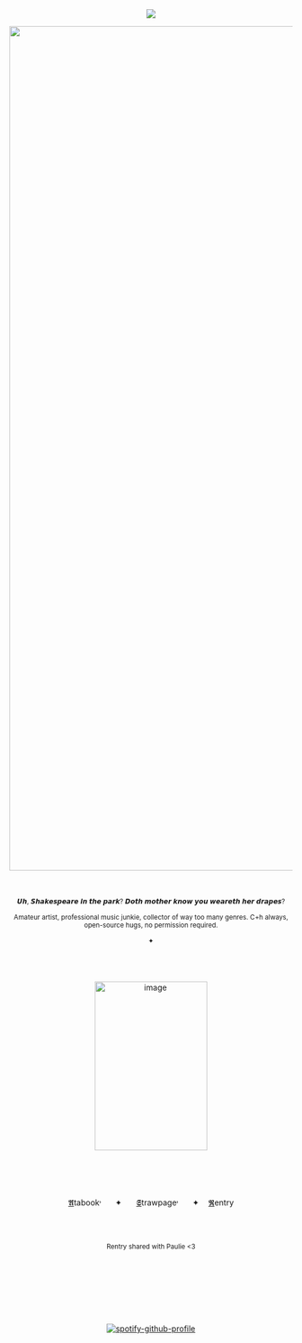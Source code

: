 <div align="center">
<br />
<br />
  
![](https://komarev.com/ghpvc/?username=Bigguykoi&color=ca1154&label=Folks&style=plastic)
<br />




<img width="2500" height="1500" alt="image" src="https://github.com/user-attachments/assets/c14a6ab6-8ce0-4d00-9aeb-8b78461e7129" />




<br />
<br />
<br />

<p align="center"> <sub> 𝙐𝙝, 𝙎𝙝𝙖𝙠𝙚𝙨𝙥𝙚𝙖𝙧𝙚 𝙞𝙣 𝙩𝙝𝙚 𝙥𝙖𝙧𝙠? 𝘿𝙤𝙩𝙝 𝙢𝙤𝙩𝙝𝙚𝙧 𝙠𝙣𝙤𝙬 𝙮𝙤𝙪 𝙬𝙚𝙖𝙧𝙚𝙩𝙝 𝙝𝙚𝙧 𝙙𝙧𝙖𝙥𝙚𝙨? </sub>


 <sub> Amateur artist, professional music junkie, collector of way too many genres. C+h always, open-source hugs, no permission required.</sub> </p>
<sub> ✦ </sub>


<br />
<br />
<br />
<img width="200" height="300" alt="image" src="https://github.com/user-attachments/assets/502edae5-6b40-4917-926a-a6dd3aa83dd9" />
<br />
<br />
<br />
<br />

<br />


ㅤ[𝕬](https://sillybillykoijoi.atabook.org/)tabook˒ㅤㅤ✦ㅤㅤ[𝕾](https://sharpdressedman.straw.page)trawpage˒ㅤㅤ✦ㅤ [𝕽](https://rentry.co/rogersstark)entryㅤ

<br />
<br />

<sub> Rentry shared with Paulie <3 </sub>

<br />
<br />
<br />
<br />
<br />
<br />


[![spotify-github-profile](https://spotify-github-profile.kittinanx.com/api/view?uid=3176d66wffyhd4zfphvsyk44it3y&cover_image=true&theme=default&show_offline=false&background_color=0d1117&interchange=false&bar_color_cover=false&bar_color=aa0000)](https://github.com/kittinan/spotify-github-profile)


